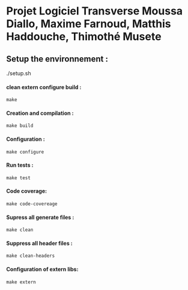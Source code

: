 
# Projet Logiciel Transverse  Moussa Diallo, Maxime Farnoud, Matthis Haddouche, Thimothé Musete

## Setup the environnement : 
./setup.sh

#### clean extern configure build :
    make
#### Creation and compilation :
    make build
#### Configuration :
    make configure
#### Run tests :
    make test
#### Code coverage:
    make code-covereage
#### Supress all generate files :
    make clean
#### Suppress all header files :
    make clean-headers
#### Configuration of extern libs:
    make extern
